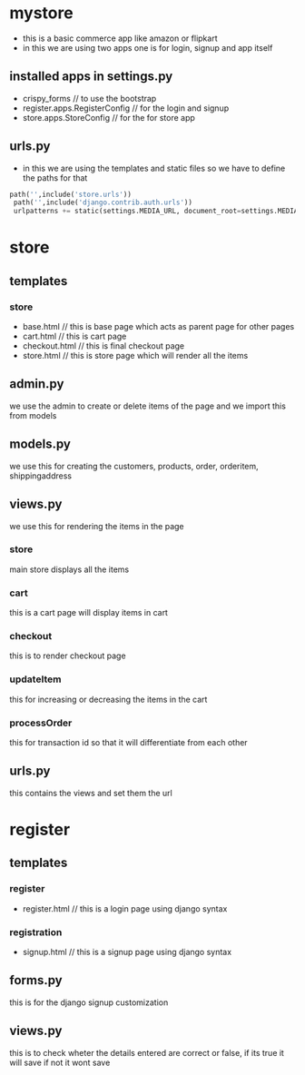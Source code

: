 # mystore
- this is a basic commerce app like amazon or flipkart
- in this we are using two apps one is for login, signup and app itself
## installed apps in settings.py
- crispy_forms // to use the bootstrap
- register.apps.RegisterConfig // for the login and signup 
- store.apps.StoreConfig // for the for store app
## urls.py
- in this we are using the templates and static files so we have to define the paths for that
```python
path('',include('store.urls'))
 path('',include('django.contrib.auth.urls'))
 urlpatterns += static(settings.MEDIA_URL, document_root=settings.MEDIA_ROOT)
 ```
# store 
## templates
### store 
- base.html // this is base page which acts as parent page for other pages
- cart.html // this is cart page
- checkout.html // this is final checkout page
- store.html // this is store page which will render all the items
## admin.py 
we use the admin to create or delete items of the page and we import this from models
## models.py
we use this for creating the customers, products, order, orderitem, shippingaddress
## views.py
we use this for rendering the items in the page
### store
main store displays all the items
### cart
this is a cart page will display items in cart
### checkout
this is to render checkout page
### updateItem
this for increasing or decreasing the items in the cart
### processOrder
this for transaction id so that it will differentiate from each other
## urls.py 
this contains the views and set them the url
# register
## templates
### register
- register.html // this is a login page using django syntax
### registration
- signup.html // this is a signup page using django syntax
## forms.py 
this is for the django signup customization
## views.py
this is to check wheter the details entered are correct or false, if its true it will save if not it wont save
